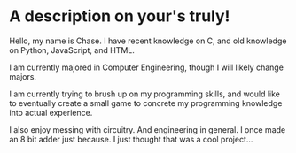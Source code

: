 # A description on your's truly!
Hello, my name is Chase. I have recent knowledge on C, and old knowledge on Python, JavaScript, and HTML.

I am currently majored in Computer Engineering, though I will likely change majors.

I am currently trying to brush up on my programming skills, and would like to eventually create a small game to concrete my programming knowledge into actual experience.

I also enjoy messing with circuitry. And engineering in general.
I once made an 8 bit adder just because. I just thought that was a cool project...
